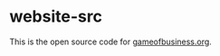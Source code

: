 # website-src

This is the open source code for [gameofbusiness.org](https://www.gameofbusiness.org). 
